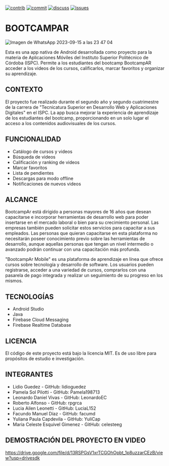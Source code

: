 [![contrib][contrib-img]][contrib-url]
[![commit][commit-img]][commit-url]
[![discuss][discuss-img]][discuss-url]
[![issues][issues-img]][issues-url]

# BOOTCAMPAR 
![Imagen de WhatsApp 2023-09-15 a las 23 47 04](https://github.com/abelardog/bootcampar/assets/106390254/cdc7939c-7fe8-436c-a3f5-274e46004f12)

Esta es una app nativa de Android desarrollada como proyecto para la materia de Aplicaciones Móviles del Instituto Superior Politécnico de Córdoba (ISPC). Permite a los estudiantes del bootcamp BootcampAR acceder a los videos de los cursos, calificarlos, marcar favoritos y organizar su aprendizaje.

## CONTEXTO
El proyecto fue realizado durante el segundo año y segundo cuatrimestre de la carrera de "Tecnicatura Superior en Desarrollo Web y Aplicaciones Digitales" en el ISPC. La app busca mejorar la experiencia de aprendizaje de los estudiantes del bootcamp, proporcionando en un solo lugar el acceso a los contenidos audiovisuales de los cursos.

## FUNCIONALIDAD
- Catálogo de cursos y videos
- Búsqueda de videos
- Calificación y ranking de videos
- Marcar favoritos
- Lista de pendientes
- Descargas para modo offline
- Notificaciones de nuevos videos

## ALCANCE
BootcampAr está dirigido a personas mayores de 16 años que desean capacitarse e
incorporar herramientas de desarrollo web para poder insertarse en el mercado laboral
o bien para su crecimiento personal. Las empresas también pueden solicitar estos
servicios para capacitar a sus empleados.
Las personas que quieran capacitarse en esta plataforma no necesitarán poseer
conocimiento previo sobre las herramientas de desarrollo, aunque aquellas personas
que tengan un nivel intermedio o avanzado podrán continuar con una capacitación
más profunda.

"BootcampAr Mobile" es una plataforma de aprendizaje en línea que ofrece cursos sobre tecnología y desarrollo de software. Los usuarios pueden registrarse, acceder a una variedad de cursos, comprarlos con una pasarela de pago integrada y realizar un seguimiento de su progreso en los mismos.

## TECNOLOGÍAS
- Android Studio 
- Java
- Firebase Cloud Messaging
- Firebase Realtime Database

## LICENCIA
El código de este proyecto está bajo la licencia MIT. Es de uso libre para propósitos de estudio e investigación.

## INTEGRANTES
- Lidio Guedez -  GitHub: lidioguedez 
- Pamela Sol Pilotti - GitHub: Pamela198713 
- Leonardo Daniel Vivas - GitHub: LeonardoEC 
- Roberto Alfonso - GitHub: rpgrca 
- Lucia Ailen Leonetti - GitHub: LuciaL152 
- Facundo Manuel Díaz - GitHub: facumd 
- Yuliana Paula Capdevila - GitHub: YuliCap 
- Maria Celeste Esquivel Gimenez - GitHub: celesteeg 

[commit-img]: https://img.shields.io/github/commit-activity/w/abelardog/bootcampar/develop
[commit-url]: https://github.com/abelardog/bootcampar/graphs/code-frequency
[contrib-img]: https://img.shields.io/github/contributors/abelardog/bootcampar
[contrib-url]: https://github.com/abelardog/bootcampar/graphs/contributors
[issues-img]: https://img.shields.io/github/issues/abelardog/bootcampar
[issues-url]: https://github.com/abelardog/bootcampar/issues
[discuss-img]: https://img.shields.io/github/discussions/abelardog/bootcampar
[discuss-url]: https://github.com/abelardog/bootcampar/discussions

## DEMOSTRACIÓN DEL PROYECTO EN VIDEO
https://drive.google.com/file/d/13RSPGsV1xrTCGOhOpbt_1p8uzzarCEzB/view?usp=drivesdk